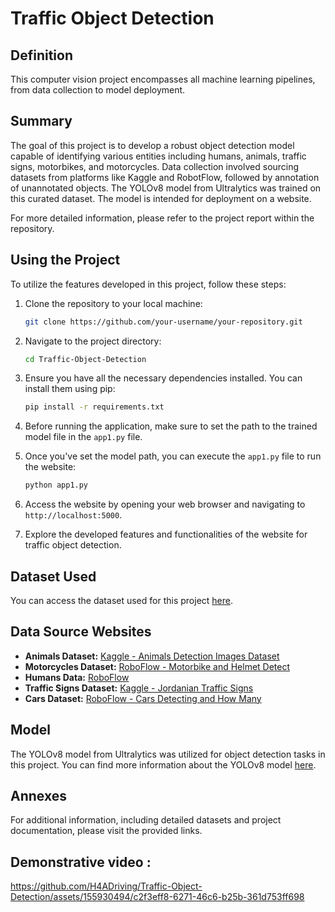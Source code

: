 # Traffic Object Detection

## Definition
This computer vision project encompasses all machine learning pipelines, from data collection to model deployment.

## Summary
The goal of this project is to develop a robust object detection model capable of identifying various entities including humans, animals, traffic signs, motorbikes, and motorcycles. Data collection involved sourcing datasets from platforms like Kaggle and RobotFlow, followed by annotation of unannotated objects. The YOLOv8 model from Ultralytics was trained on this curated dataset. The model is intended for deployment on a website. 

For more detailed information, please refer to the project report within the repository.

## Using the Project

To utilize the features developed in this project, follow these steps:

1. Clone the repository to your local machine:
    ```bash
    git clone https://github.com/your-username/your-repository.git
    ```

2. Navigate to the project directory:
    ```bash
    cd Traffic-Object-Detection
    ```

3. Ensure you have all the necessary dependencies installed. You can install them using pip:
    ```bash
    pip install -r requirements.txt
    ```

4. Before running the application, make sure to set the path to the trained model file in the `app1.py` file.

5. Once you've set the model path, you can execute the `app1.py` file to run the website:
    ```bash
    python app1.py
    ```

6. Access the website by opening your web browser and navigating to `http://localhost:5000`.

7. Explore the developed features and functionalities of the website for traffic object detection.

## Dataset Used 
You can access the dataset used for this project [here](https://drive.google.com/drive/folders/1WEnw7vNTwdTWkjRwQpLsjmhskvbgZnlt?usp=sharing).

## Data Source Websites
- **Animals Dataset:** [Kaggle - Animals Detection Images Dataset](https://www.kaggle.com/datasets/antoreepjana/animals-detection-images-dataset)
- **Motorcycles Dataset:** [RoboFlow - Motorbike and Helmet Detect](https://universe.roboflow.com/karabuk-university-hqtax/motorbike-and-helmet-detect/browse)
- **Humans Data:** [RoboFlow](https://universe.roboflow.com)
- **Traffic Signs Dataset:** [Kaggle - Jordanian Traffic Signs](https://www.kaggle.com/datasets/khaledhweij/jordanian-traffic-signs)
- **Cars Dataset:** [RoboFlow - Cars Detecting and How Many](https://universe.roboflow.com/cars-fjcrk/cars-detecting-and-how-many)

## Model
The YOLOv8 model from Ultralytics was utilized for object detection tasks in this project. You can find more information about the YOLOv8 model [here](https://docs.ultralytics.com/).

## Annexes
For additional information, including detailed datasets and project documentation, please visit the provided links.

## Demonstrative video :
https://github.com/H4ADriving/Traffic-Object-Detection/assets/155930494/c2f3eff8-6271-46c6-b25b-361d753ff698

